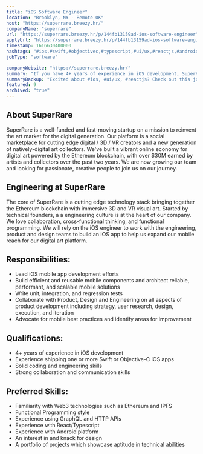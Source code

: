 ```yaml
---
title: "iOS Software Engineer"
location: "Brooklyn, NY - Remote OK"
host: "https://superrare.breezy.hr/"
companyName: "superrare"
url: "https://superrare.breezy.hr/p/144fb13159ad-ios-software-engineer"
applyUrl: "https://superrare.breezy.hr/p/144fb13159ad-ios-software-engineer/apply"
timestamp: 1616630400000
hashtags: "#ios,#swift,#objectivec,#typescript,#ui/ux,#reactjs,#android,#management,#marketing,#socialmedia"
jobType: "software"

companyWebsite: "https://superrare.breezy.hr/"
summary: "If you have 4+ years of experience in iOS development, SuperRare is looking for someone with your skillset."
summaryBackup: "Excited about #ios, #ui/ux, #reactjs? Check out this job post!"
featured: 9
archived: "true"
---
```


## About SuperRare

SuperRare is a well-funded and fast-moving startup on a mission to reinvent the art market for the digital generation. Our platform is a social marketplace for cutting edge digital / 3D / VR creators and a new generation of natively-digital art collectors. We've built a vibrant online economy for digital art powered by the Ethereum blockchain, with over $30M earned by artists and collectors over the past two years. We are now growing our team and looking for passionate, creative people to join us on our journey.

## Engineering at SuperRare

The core of SuperRare is a cutting edge technology stack bringing together the Ethereum blockchain with immersive 3D and VR visual art. Started by technical founders, a a engineering culture is at the heart of our company. We love collaboration, cross-functional thinking, and functional programming. We will rely on the iOS engineer to work with the engineering, product and design teams to build an iOS app to help us expand our mobile reach for our digital art platform.

## Responsibilities:

*   Lead iOS mobile app development efforts
*   Build efficient and reusable mobile components and architect reliable, performant, and scalable mobile solutions
*   Write unit, integration, and regression tests
*   Collaborate with Product, Design and Engineering on all aspects of product development including strategy, user research, design, execution, and iteration
*   Advocate for mobile best practices and identify areas for improvement

## Qualifications:

*   4+ years of experience in iOS development
*   Experience shipping one or more Swift or Objective-C iOS apps
*   Solid coding and engineering skills
*   Strong collaboration and communication skills

## Preferred Skills:

*   Familiarity with Web3 technologies such as Ethereum and IPFS
*   Functional Programming style
*   Experience using GraphQL and HTTP APIs
*   Experience with React/Typescript
*   Experience with Android platform
*   An interest in and knack for design
*   A portfolio of projects which showcase aptitude in technical abilities
